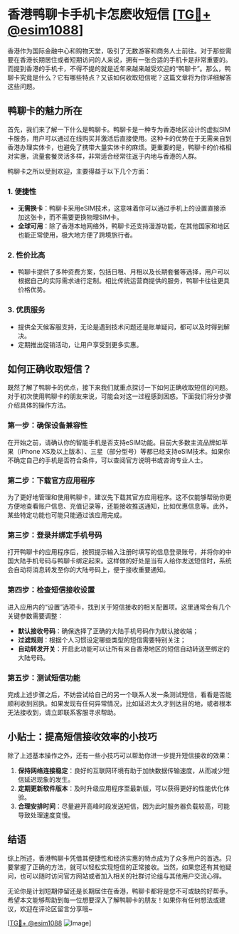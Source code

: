 # 香港鸭聊卡手机卡怎麽收短信 [[TG💪+ @esim1088](https://t.me/s/esim1088)]

香港作为国际金融中心和购物天堂，吸引了无数游客和商务人士前往。对于那些需要在香港长期居住或者短期访问的人来说，拥有一张合适的手机卡是非常重要的。而提到香港的手机卡，不得不提的就是近年来越来越受欢迎的“鸭聊卡”。那么，鸭聊卡究竟是什么？它有哪些特点？又该如何收取短信呢？这篇文章将为你详细解答这些问题。

## 鸭聊卡的魅力所在

首先，我们来了解一下什么是鸭聊卡。鸭聊卡是一种专为香港地区设计的虚拟SIM卡服务，用户可以通过在线购买并激活后直接使用。这种卡的优势在于无需亲自到香港办理实体卡，也避免了携带大量实体卡的麻烦。更重要的是，鸭聊卡的价格相对实惠，流量套餐灵活多样，非常适合经常往返于内地与香港的人群。

鸭聊卡之所以受到欢迎，主要得益于以下几个方面：

### 1. **便捷性**
   - **无需换卡**：鸭聊卡采用eSIM技术，这意味着你可以通过手机上的设置直接添加这张卡，而不需要更换物理SIM卡。
   - **全球可用**：除了香港本地网络外，鸭聊卡还支持漫游功能，在其他国家和地区也能正常使用，极大地方便了跨境旅行者。

### 2. **性价比高**
   - 鸭聊卡提供了多种资费方案，包括日租、月租以及长期套餐等选择，用户可以根据自己的实际需求进行定制。相比传统运营商提供的服务，鸭聊卡往往更具价格优势。

### 3. **优质服务**
   - 提供全天候客服支持，无论是遇到技术问题还是账单疑问，都可以及时得到解决。
   - 定期推出促销活动，让用户享受到更多实惠。

## 如何正确收取短信？

既然了解了鸭聊卡的优点，接下来我们就重点探讨一下如何正确收取短信的问题。对于初次使用鸭聊卡的朋友来说，可能会对这一过程感到困惑。下面我们将分步骤介绍具体的操作方法。

### 第一步：确保设备兼容性
在开始之前，请确认你的智能手机是否支持eSIM功能。目前大多数主流品牌如苹果（iPhone XS及以上版本）、三星（部分型号）等都已经支持eSIM技术。如果你不确定自己的手机是否符合条件，可以查阅官方说明书或咨询专业人士。

### 第二步：下载官方应用程序
为了更好地管理和使用鸭聊卡，建议先下载其官方应用程序。这不仅能够帮助你更方便地查看账户信息、充值记录等，还能接收推送通知，比如优惠信息等。此外，某些特定功能也可能只能通过该应用完成。

### 第三步：登录并绑定手机号码
打开鸭聊卡的应用程序后，按照提示输入注册时填写的信息登录账号，并将你的中国大陆手机号码与鸭聊卡绑定起来。这样做的好处是当有人给你发送短信时，系统会自动将消息转发至你的大陆号码上，便于接收重要通知。

### 第四步：检查短信接收设置
进入应用内的“设置”选项卡，找到关于短信接收的相关配置项。这里通常会有几个关键参数需要调整：
   - **默认接收号码**：确保选择了正确的大陆手机号码作为默认接收端；
   - **过滤规则**：根据个人习惯设定哪些类型的短信需要特别关注；
   - **自动转发开关**：开启此功能可以让所有来自香港地区的短信自动转送至绑定的大陆号码。

### 第五步：测试短信功能
完成上述步骤之后，不妨尝试给自己的另一个联系人发一条测试短信，看看是否能顺利收到回执。如果发现有任何异常情况，比如延迟太久才到达目的地，或者根本无法接收到，请立即联系客服寻求帮助。

## 小贴士：提高短信接收效率的小技巧

除了上述基本操作之外，还有一些小技巧可以帮助你进一步提升短信接收的效果：

1. **保持网络连接稳定**：良好的互联网环境有助于加快数据传输速度，从而减少短信延迟现象的发生。
2. **定期更新软件版本**：及时升级应用程序至最新版，可以获得更好的性能优化体验。
3. **合理安排时间**：尽量避开高峰时段发送短信，因为此时服务器负载较高，可能导致处理速度变慢。

## 结语

综上所述，香港鸭聊卡凭借其便捷性和经济实惠的特点成为了众多用户的首选。只要掌握了正确的方法，就可以轻松实现短信的正常接收。当然，如果您还有其他疑问，也可以随时访问官方网站或者加入相关的社群讨论组与其他用户交流心得。

无论你是计划短期停留还是长期居住在香港，鸭聊卡都将是您不可或缺的好帮手。希望本文能够帮助到每一位想要深入了解鸭聊卡的朋友！如果你有任何想法或建议，欢迎在评论区留言分享哦~

[[TG💪+ @esim1088](https://t.me/s/esim1088) ![Image](https://i.postimg.cc/4NQfJmqS/Snipaste-2025-05-13-00-14-12.png)]